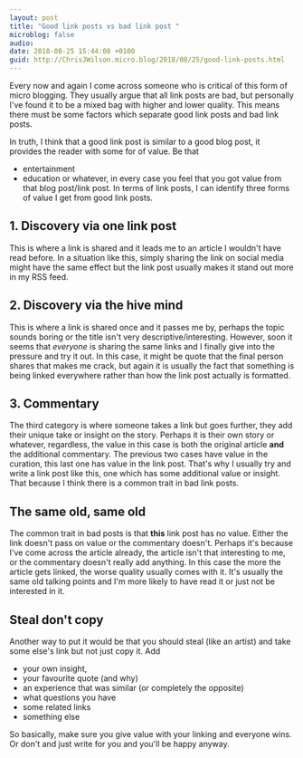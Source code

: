 ```yaml
---
layout: post
title: "Good link posts vs bad link post "
microblog: false
audio: 
date: 2018-08-25 15:44:08 +0100
guid: http://ChrisJWilson.micro.blog/2018/08/25/good-link-posts.html
---
```

Every now and again I come across someone who is critical of this form of micro blogging. They usually argue that all link posts are bad, but personally I've found it to be a mixed bag with higher and lower quality. This means there must be some factors which separate good link posts and bad link posts. 

In truth, I think that a good link post is similar to a good blog post, it provides the reader with some for of value. Be that
- entertainment
- education
or whatever, in every case you feel that you got value from that blog post/link post. In terms of link posts, I can identify three forms of value I get from good link posts. 

## 1. Discovery via one link post
This is where a link is shared and it leads me to an article I wouldn't have read before. In a situation like this, simply sharing the link on social media might have the same effect but the link post usually makes it stand out more in my RSS feed. 

## 2. Discovery via the hive mind
This is where a link is shared once and it passes me by, perhaps the topic sounds boring or the title isn't very descriptive/interesting. However, soon it seems that _everyone_ is sharing the same links and I finally give into the pressure and try it out. In this case, it might be quote that the final person shares that makes me crack, but again it is usually the fact that something is being linked everywhere rather than how the link post actually is formatted. 

## 3. Commentary 
The third category is where someone takes a link but goes further, they add their unique take or insight on the story. Perhaps it is their own story or whatever, regardless, the value in this case is both the original article **and** the additional commentary. The previous two cases have value in the curation, this last one has value in the link post. That's why I usually try and write a link post like this, one which has some additional value or insight. That because I think there is a common trait in bad link posts. 

## The same old, same old
The common trait in bad posts is that **this** link post has no value. Either the link doesn't pass on value or the commentary doesn't. Perhaps it's because I've come across the article already, the article isn't that interesting to me, or the commentary doesn't really add anything. In this case the more the article gets linked, the worse quality usually comes with it. It's usually the same old talking points and I'm more likely to have read it or just not be interested in it. 

## Steal don't copy 
Another way to put it would be that you should steal (like an artist) and take some else's link but not just copy it. Add 
- your own insight, 
- your favourite quote (and why) 
- an experience that was similar (or completely the opposite) 
- what questions you have 
- some related links 
- something else 

So basically, make sure you give value with your linking and everyone wins. Or don't and just write for you  and you'll be happy anyway. 

